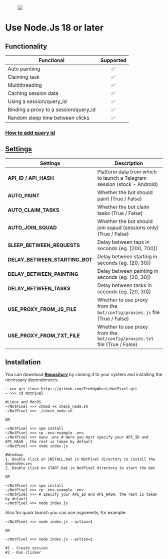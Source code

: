 > [<img src="https://img.shields.io/badge/Telegram-%40Me-orange">](https://t.me/roddyfred)

# Use Node.Js 18 or later

## Functionality

| Functional                            | Supported |
| ------------------------------------- | :-------: |
| Auto paintiing                        |    ✅     |
| Claiming task                         |    ✅     |
| Multithreading                        |    ✅     |
| Caching session data                  |    ✅     |
| Using a session/query_id              |    ✅     |
| Binding a proxy to a session/query_id |    ✅     |
| Random sleep time between clicks      |    ✅     |

### [How to add query id](https://github.com/Freddywhest/RockyRabbitBot/blob/main/AddQueryId.md)

## [Settings](https://github.com/FreddyWhest/NotPixel/blob/main/.env-example)

| Settings                       | Description                                                                |
| ------------------------------ | -------------------------------------------------------------------------- |
| **API_ID / API_HASH**          | Platform data from which to launch a Telegram session (stock - Android)    |
| **AUTO_PAINT**                 | Whether the bot should paint (True / False)                                |
| **AUTO_CLAIM_TASKS**           | Whether the bot claim tasks (True / False)                                 |
| **AUTO_JOIN_SQUAD**            | Whether the bot should join sqaud (sessions only) (True / False)           |
| **SLEEP_BETWEEN_REQUESTS**     | Delay between taps in seconds (eg. [200, 700])                             |
| **DELAY_BETWEEN_STARTING_BOT** | Delay between starting in seconds (eg. [20, 30])                           |
| **DELAY_BETWEEN_PAINTING**     | Delay between painting in seconds (eg. [20, 30])                           |
| **DELAY_BETWEEN_TASKS**        | Delay between tasks in seconds (eg. [20, 30])                              |
| **USE_PROXY_FROM_JS_FILE**     | Whether to use proxy from the `bot/config/proxies.js` file (True / False)  |
| **USE_PROXY_FROM_TXT_FILE**    | Whether to use proxy from the `bot/config/proxies.txt` file (True / False) |

## Installation

You can download [**Repository**](https://github.com/FreddyWhest/NotPixel) by cloning it to your system and installing the necessary dependencies:

```shell
~ >>> git clone https://github.com/FreddyWhest/NotPixel.git
~ >>> cd NotPixel

#Linux and MocOS
~/NotPixel >>> chmod +x check_node.sh
~/NotPixel >>> ./check_node.sh

OR

~/NotPixel >>> npm install
~/NotPixel >>> cp .env-example .env
~/NotPixel >>> nano .env # Here you must specify your API_ID and API_HASH , the rest is taken by default
~/NotPixel >>> node index.js

#Windows
1. Double click on INSTALL.bat in NotPixel directory to install the dependencies
2. Double click on START.bat in NotPixel directory to start the bot

OR

~/NotPixel >>> npm install
~/NotPixel >>> cp .env-example .env
~/NotPixel >>> # Specify your API_ID and API_HASH, the rest is taken by default
~/NotPixel >>> node index.js
```

Also for quick launch you can use arguments, for example:

```shell
~/NotPixel >>> node index.js --action=1

OR

~/NotPixel >>> node index.js --action=2

#1 - Create session
#2 - Run clicker
```
